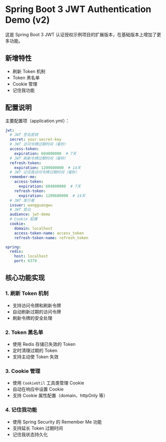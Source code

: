 # Spring Boot 3 JWT Authentication Demo (v2)

这是 Spring Boot 3 JWT 认证授权示例项目的扩展版本，在基础版本上增加了更多功能。

## 新增特性

- 刷新 Token 机制
- Token 黑名单
- Cookie 管理
- 记住我功能

## 配置说明

主要配置项（application.yml）：

```yaml
jwt:
  # JWT 签名密钥
  secret: your-secret-key
  # JWT 访问令牌过期时间（毫秒）
  access-token:
    expiration: 604800000  # 7天
  # JWT 刷新令牌过期时间（毫秒）
  refresh-token:
    expiration: 1209600000  # 14天
  # JWT 记住我访问令牌过期时间（毫秒）
  remember-me:
    access-token:
      expiration: 604800000  # 7天
    refresh-token:
      expiration: 1209600000  # 14天
  # JWT 发行者
  issuer: wangguangwu
  # JWT 受众
  audience: jwt-demo
  # Cookie 配置
  cookie:
    domain: localhost
    access-token-name: access_token
    refresh-token-name: refresh_token

spring:
  redis:
    host: localhost
    port: 6379
```

## 核心功能实现

### 1. 刷新 Token 机制

- 支持访问令牌和刷新令牌
- 自动刷新过期的访问令牌
- 刷新令牌的安全处理

### 2. Token 黑名单

- 使用 Redis 存储已失效的 Token
- 定时清理过期的 Token
- 支持主动使 Token 失效

### 3. Cookie 管理

- 使用 `CookieUtil` 工具类管理 Cookie
- 自动在响应中设置 Cookie
- 支持 Cookie 属性配置（domain、httpOnly 等）

### 4. 记住我功能

- 使用 Spring Security 的 Remember Me 功能
- 支持延长 Token 过期时间
- 记住我状态持久化
